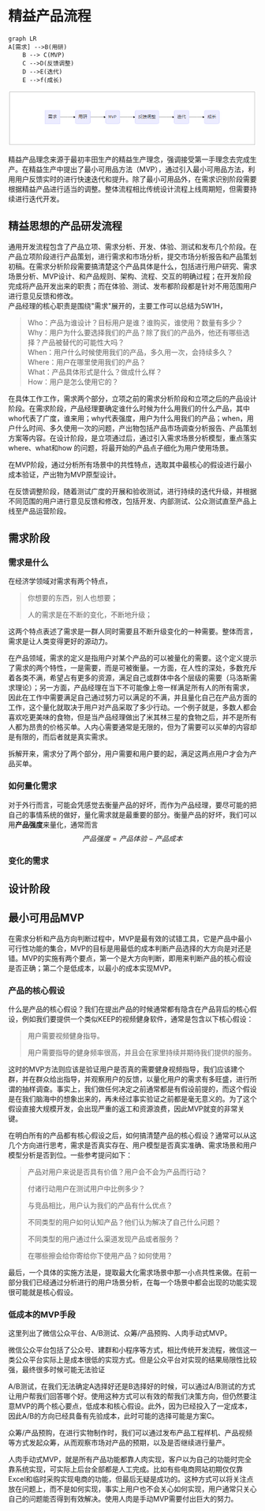 # 精益产品流程

```mermaid
graph LR
A[需求] -->B(用研)
    B --> C(MVP)
    C -->D(反馈调整)
    D -->E(迭代)
    E -->f(成长)
```

![](/assets/精益产品流程.png)

精益产品理念来源于最初丰田生产的精益生产理念，强调接受第一手理念去完成生产。在精益生产中提出了最小可用品方法（MVP），通过引入最小可用品方法，利用用户反馈实时的进行快速迭代和提升。除了最小可用品外，在需求识别阶段需要根据精益产品进行适当的调整。整体流程相比传统设计流程上线周期短，但需要持续进行迭代开发。

## 精益思想的产品研发流程

通用开发流程包含了产品立项、需求分析、开发、体验、测试和发布几个阶段。在产品立项阶段进行产品策划，进行需求和市场分析，提交市场分析报告和产品策划初稿。在需求分析阶段需要搞清楚这个产品具体是什么，包括进行用户研究、需求场景分析、MVP设计、和产品规则、架构、流程、交互的明确过程；在开发阶段完成将产品开发出来的职责；而在体验、测试、发布都阶段都是针对不用范围用户进行意见反馈和修改。  
产品经理的核心职责是围绕"需求"展开的，主要工作可以总结为5W1H，

> Who：产品为谁设计？目标用户是谁？谁购买，谁使用？数量有多少？  
> Why：用户为什么要选择我们的产品？除了我们的产品外，他还有哪些选择？产品被替代的可能性大吗？  
> When：用户什么时候使用我们的产品，多久用一次，会持续多久？  
> Where：用户在哪里使用我们的产品？  
> What：产品具体形式是什么？做成什么样？  
> How：用户是怎么使用它的？

在具体工作工作，需求两个部分，立项之前的需求分析阶段和立项之后的产品设计阶段。在需求阶段，产品经理要确定谁什么时候为什么用我们的什么产品，其中who代表了广度，谁来用；why代表强度，用户为什么用我们的产品；when，用户什么时间、多久使用一次的问题，产出物包括产品市场调查分析报告、产品策划方案等内容。在设计阶段，是立项通过后，通过引入需求场景分析模型，重点落实where、what和how 的问题，将最开始的产品点子细化为用户使用场景。

在MVP阶段，通过分析所有场景中的共性特点，选取其中最核心的假设进行最小成本验证，产出物为MVP原型设计。

在反馈调整阶段，随着测试广度的开展和验收测试，进行持续的迭代升级，并根据不同范围的用户进行意见反馈和修改，包括开发、内部测试、公众测试直至产品上线至产品运营阶段。

## 需求阶段

### 需求是什么

在经济学领域对需求有两个特点，

> 你想要的东西，别人也想要；
>
> 人的需求是在不断的变化，不断地升级；

这两个特点表述了需求是一群人同时需要且不断升级变化的一种需要。整体而言，需求是让人类变得更好的源动力。

在产品领域，需求的定义是指用户对某个产品的可以被量化的需要。这个定义提示了需求的两个特性，一是需要，而是可被衡量。一方面，在人性的深处，多数充斥着各类不满，希望占有更多的资源，满足自己或群体中各个层级的需要（马洛斯需求理论）；另一方面，产品经理在当下不可能像上帝一样满足所有人的所有需求，因此在工作中需要满足自己通过努力可以满足的不满，并且量化自己在产品方面的工作，这个量化就取决于用户对产品采取了多少行动。一个例子就是，多数人都会喜欢吃更美味的食物，但是当产品经理做出了米其林三星的食物之后，并不是所有人都为昂贵的价格买单。人内心需要通常是无限的，但为了需要可以买单的内容却是有限的，而后者就是真实需求。

拆解开来，需求分了两个部分，用户需要和用户要的起，满足这两点用户才会为产品买单。

### 如何量化需求

对于外行而言，可能会凭感觉去衡量产品的好坏，而作为产品经理，要尽可能的把自己的事情系统的做好，量化需求就是最重要的部分。衡量产品的好坏，我们可以用**产品强度**来量化，通常而言 
$$
产品强度=产品体验-产品成本
$$




### 变化的需求



## 设计阶段

## 最小可用品MVP

在需求分析和产品方向判断过程中，MVP是最有效的试错工具，它是产品中最小可行性功能的集合，MVP的目标是用最低的成本判断产品选择的大方向是对还是错。MVP的实施有两个要点，第一个是大方向判断，即用来判断产品的核心假设是否正确；第二个是低成本，以最小的成本实现MVP。

### 产品的核心假设

什么是产品的核心假设？我们在提出产品的时候通常都有隐含在产品背后的核心假设，例如我们要提供一个类似KEEP的视频健身软件，通常是包含以下核心假设：

> 用户需要视频健身指导。
>
> 用户需要指导的健身频率很高，并且会在家里持续并期待我们提供的服务。

这时的MVP方法则应该是验证用户是否真的需要健身视频指导，我们应该建个群，并在群众给出指导，并观察用户的反馈，以量化用户的需求有多旺盛，进行所谓的抽样调查。事实上，我们做任何决定之前通常都是有假设前提的，而这个假设是在我们脑海中的想象出来的，再未经过事实验证之前都是毫无意义的。为了这个假设直接大规模开发，会出现严重的返工和资源浪费，因此MVP就变的非常关键。

在明白所有的产品都有核心假设之后，如何搞清楚产品的核心假设？通常可以从这几个方向进行思考，需求是否真实存在、用户模型是否真实准确、需求场景和用户模型分析是否到位。一些参考提问如下：

> 产品对用户来说是否具有价值？用户会不会为产品而行动？
>
> 付诸行动用户在测试用户中比例多少？
>
> 与竞品相比，用户认为我们的产品有什么优点？
>
> 不同类型的用户如何认知产品？他们认为解决了自己什么问题？
>
> 不同类型的用户通过什么渠道发现产品或者服务？
>
> 在哪些擦会给你寄给你下使用产品？如何使用？

最后，一个具体的实施方法是，提取最大化需求场景中那一小点共性来做。在前一部分我们已经通过分析进行的用户场景分析，在每一个场景中都会出现的功能实现很可能就是核心假设。

### 低成本的MVP手段

这里列出了微信公众平台、A/B测试、众筹/产品预购、人肉手动式MVP。

微信公众平台包括了公众号、建群和小程序等方式，相比传统开发流程，微信这一类公众平台实际上是成本很低的实现方式。但是公众平台对实现的结果局限性比较强，最终很多时候可能无法验证

A/B测试，在我们无法确定A选择好还是B选择好的时候，可以通过A/B测试的方式让用户帮我们回答哪个好。使用这种方式可以有效的帮我们决策方向，但仍然要注意MVP的两个核心要点，低成本和核心假设。此外，因为已经投入了一定成本，因此A/B的方向已经具备有先验成本，此时可能的选择可能是方案C。

众筹/产品预购，在进行实物制作时，我们可以通过发布产品工程样机、产品视频等方式发起众筹，从而观察市场对产品的预期，以及是否继续进行量产。

人肉手动式MVP，就是所有产品功能都靠人肉实现，客户以为自己的功能时完全靠系统实现，可实际上后台全部都是人工完成。比如有些电商网站初期仅仅靠Excel和临时采购实现电商的功能，但最后无疑是成功的。这种方式可以将关注点放在问题上，而不是如何实现，事实上用户也不会关心如何实现，用户通常只关心自己的问题能否得到有效解决。使用人肉是手动MVP需要付出巨大的努力。

